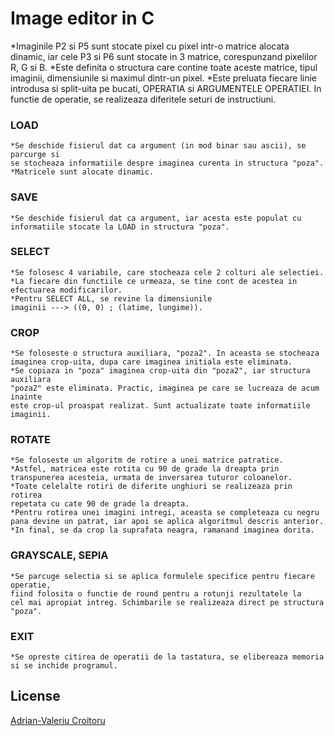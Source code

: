 # Image editor in C

*Imaginile P2 si P5 sunt stocate pixel cu pixel intr-o matrice alocata dinamic,
iar cele P3 si P6 sunt stocate in 3 matrice, corespunzand pixelilor R, G si B.
*Este definita o structura care contine toate aceste matrice, tipul imaginii,
dimensiunile si maximul dintr-un pixel.
*Este preluata fiecare linie introdusa si split-uita pe bucati, OPERATIA si
ARGUMENTELE OPERATIEI. In functie de operatie, se realizeaza diferitele seturi de
instructiuni.

### LOAD
	*Se deschide fisierul dat ca argument (in mod binar sau ascii), se parcurge si
	se stocheaza informatiile despre imaginea curenta in structura "poza".
	*Matricele sunt alocate dinamic.

### SAVE
	*Se deschide fisierul dat ca argument, iar acesta este populat cu 
	informatiile stocate la LOAD in structura "poza".

### SELECT
	*Se folosesc 4 variabile, care stocheaza cele 2 colturi ale selectiei. 
	*La fiecare din functiile ce urmeaza, se tine cont de acestea in 
	efectuarea modificarilor.
	*Pentru SELECT ALL, se revine la dimensiunile 
	imaginii ---> ((0, 0) ; (latime, lungime)).

### CROP
	*Se foloseste o structura auxiliara, "poza2". In aceasta se stocheaza 
	imaginea crop-uita, dupa care imaginea initiala este eliminata. 
	*Se copiaza in "poza" imaginea crop-uita din "poza2", iar structura auxiliara
	"poza2" este eliminata. Practic, imaginea pe care se lucreaza de acum inainte
	este crop-ul proaspat realizat. Sunt actualizate toate informatiile imaginii.

### ROTATE
	*Se foloseste un algoritm de rotire a unei matrice patratice. 
	*Astfel, matricea este rotita cu 90 de grade la dreapta prin 
	transpunerea acesteia, urmata de inversarea tuturor coloanelor. 
	*Toate celelalte rotiri de diferite unghiuri se realizeaza prin rotirea 
	repetata cu cate 90 de grade la dreapta.
	*Pentru rotirea unei imagini intregi, aceasta se completeaza cu negru
	pana devine un patrat, iar apoi se aplica algoritmul descris anterior. 
	*In final, se da crop la suprafata neagra, ramanand imaginea dorita.

### GRAYSCALE, SEPIA
	*Se parcuge selectia si se aplica formulele specifice pentru fiecare operatie,
	fiind folosita o functie de round pentru a rotunji rezultatele la 
	cel mai apropiat intreg. Schimbarile se realizeaza direct pe structura "poza".

### EXIT
	*Se opreste citirea de operatii de la tastatura, se elibereaza memoria
	si se inchide programul.
	
## License
[Adrian-Valeriu Croitoru](https://github.com/adriancroitoru97)
